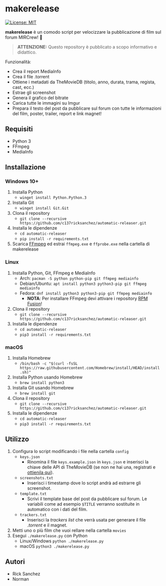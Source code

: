 # makerelease

[![License: MIT](https://img.shields.io/badge/License-MIT-yellow.svg)](https://opensource.org/licenses/MIT)

**makerelease** è un comodo script per velocizzare la pubblicazione di film sul forum MIRCrew! 🚀

> **ATTENZIONE:**
> Questo repository è pubblicato a scopo informativo e didattico.

Funzionalità:

- Crea il report MediaInfo
- Crea il file .torrent
- Ottiene i metadati da TheMovieDB (titolo, anno, durata, trama, regista, cast, ecc.)
- Estrae gli screenshot
- Genera il grafico del bitrate
- Carica tutte le immagini su Imgur
- Prepara il testo del post da pubblicare sul forum con tutte le informazioni del film, poster, trailer, report e link magnet!

## Requisiti

- Python 3
- FFmpeg
- MediaInfo

## Installazione

### Windows 10+

1. Installa Python
    - `winget install Python.Python.3`
2. Installa Git
    - `winget install Git.Git`
3. Clona il repository
    - `git clone --recursive https://github.com/c137ricksanchez/automatic-releaser.git`
4. Installa le dipendenze
    - `cd automatic-releaser`
    - `pip install -r requirements.txt`
5. Scarica [FFmpeg](https://github.com/BtbN/FFmpeg-Builds/releases/latest) ed estrai `ffmpeg.exe` e `ffprobe.exe` nella cartella di makerelease

### Linux

1. Installa Python, Git, FFmpeg e MediaInfo
    - Arch: `pacman -S python python-pip git ffmpeg mediainfo`
    - Debian/Ubuntu: `apt install python3 python3-pip git ffmpeg mediainfo`
    - Fedora: `dnf install python3 python3-pip git ffmpeg mediainfo`
        - **NOTA**: Per installare FFmpeg devi attivare i repository [RPM Fusion](https://docs.fedoraproject.org/en-US/quick-docs/setup_rpmfusion/)!
2. Clona il repository
    - `git clone --recursive https://github.com/c137ricksanchez/automatic-releaser.git`
3. Installa le dipendenze
    - `cd automatic-releaser`
    - `pip3 install -r requirements.txt`

### macOS

1. Installa Homebrew
    - `/bin/bash -c "$(curl -fsSL https://raw.githubusercontent.com/Homebrew/install/HEAD/install.sh)"`
2. Installa Python usando Homebrew
    - `brew install python3`
3. Installa Git usando Homebrew
    - `brew install git`
4. Clona il repository
    - `git clone --recursive https://github.com/c137ricksanchez/automatic-releaser.git`
5. Installa le dipendenze
    - `cd automatic-releaser`
    - `pip3 install -r requirements.txt`

## Utilizzo

1. Configura lo script modificando i file nella cartella `config`
    - `keys.json`
        - Rinomina il file `keys.example.json` in `keys.json` e inserisci la chiave delle API di TheMovieDB (se non ne hai una, registrati e [ottienila qui](https://www.themoviedb.org/settings/api)).
    - `screenshots.txt`
        - Inserisci i timestamp dove lo script andrà ad estrarre gli screenshot.
    - `template.txt`
        - Scrivi il template base del post da pubblicare sul forum. Le variabili come ad esempio `$TITLE` verranno sostituite in automatico con i dati del film.
    - `trackers.txt`
        - Inserisci la *trackers list* che verrà usata per generare il file *.torrent* e il magnet.
2. Metti uno o più film che vuoi rellare nella cartella `movies`
3. Esegui `./makerelease.py` con Python
    - Linux/Windows `python ./makerelease.py`
    - macOS `python3 ./makerelease.py`

## Autori

- Rick Sanchez
- Norman
